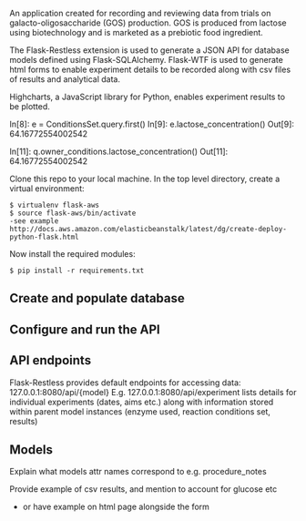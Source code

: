 An application created for recording and reviewing data from trials on galacto-oligosaccharide (GOS) production. GOS is produced from lactose using biotechnology and is marketed as a prebiotic food ingredient.

The Flask-Restless extension is used to generate a JSON API for database models defined using Flask-SQLAlchemy. Flask-WTF is used to generate html forms to enable experiment details to be recorded along with csv files of results and analytical data.

Highcharts, a JavaScript library for Python, enables experiment results to be plotted.



In[8]: e = ConditionsSet.query.first()
In[9]: e.lactose_concentration()
Out[9]: 64.16772554002542

In[11]: q.owner_conditions.lactose_concentration()
Out[11]: 64.16772554002542





Clone this repo to your local machine. In the top level directory, create a virtual environment:

    $ virtualenv flask-aws
    $ source flask-aws/bin/activate
    -see example http://docs.aws.amazon.com/elasticbeanstalk/latest/dg/create-deploy-python-flask.html

Now install the required modules:
 
    $ pip install -r requirements.txt
    

Create and populate database
----------------------------



Configure and run the API
--------------------------


API endpoints
-------------
Flask-Restless provides default endpoints for accessing data: 127.0.0.1:8080/api/{model}
E.g. 127.0.0.1:8080/api/experiment lists details for individual experiments (dates, aims etc.) along with information stored within parent model instances (enzyme used, reaction conditions set, results)


Models
------
Explain what models attr names correspond to e.g. procedure_notes

Provide example of csv results, and mention to account for glucose etc
- or have example on html page alongside the form